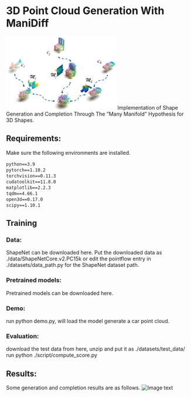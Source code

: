 # 3D Point Cloud Generation With ManiDiff
<img src="manidiff/fig1.png" alt="Image text" width="300" height="200"/>
Implementation of Shape Generation and Completion Through The ”Many Manifold” Hypothesis for 3D Shapes.

## Requirements:
Make sure the following environments are installed.
    
    python==3.9
    pytorch==1.10.2
    torchvision==0.11.3
    cudatoolkit==11.8.0
    matplotlib==2.2.3
    tqdm==4.66.1
    open3d==0.17.0
    scipy==1.10.1

## Training

### Data:
ShapeNet can be downloaded here.
Put the downloaded data as ./data/ShapeNetCore.v2.PC15k or edit the pointflow entry in ./datasets/data_path.py for the ShapeNet dataset path.

### Pretrained models:
Pretrained models can be downloaded here.

### Demo:
run python demo.py, will load the model generate a car point cloud. 

### Evaluation:
download the test data from here, unzip and put it as ./datasets/test_data/
run python ./script/compute_score.py 

## Results:
Some generation and completion results are as follows.
<img src="manidiff/result.png" alt="Image text">
